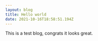 ```yaml
---
layout: blog
title: Hello world
date: 2021-10-16T18:58:51.194Z
---
```

This is a test blog, congrats it looks great.